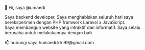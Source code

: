 👋 Hi, saya @umaedi
<p>Saya backend developer. Saya menghabiskan seluruh hari saya bereksperimen dengan PHP framwork Laravel x JavaScript. <br>Saya membangun website yang intraktif dan informatif. Saya selalu berusaha untuk melakukannya dengan baik</p>
📫 hubungi saya humaedi.kh.99@gmail.com

<!---
umaedi/umaedi is a ✨ special ✨ repository because its `README.md` (this file) appears on your GitHub profile.
You can click the Preview link to take a look at your changes.
--->
